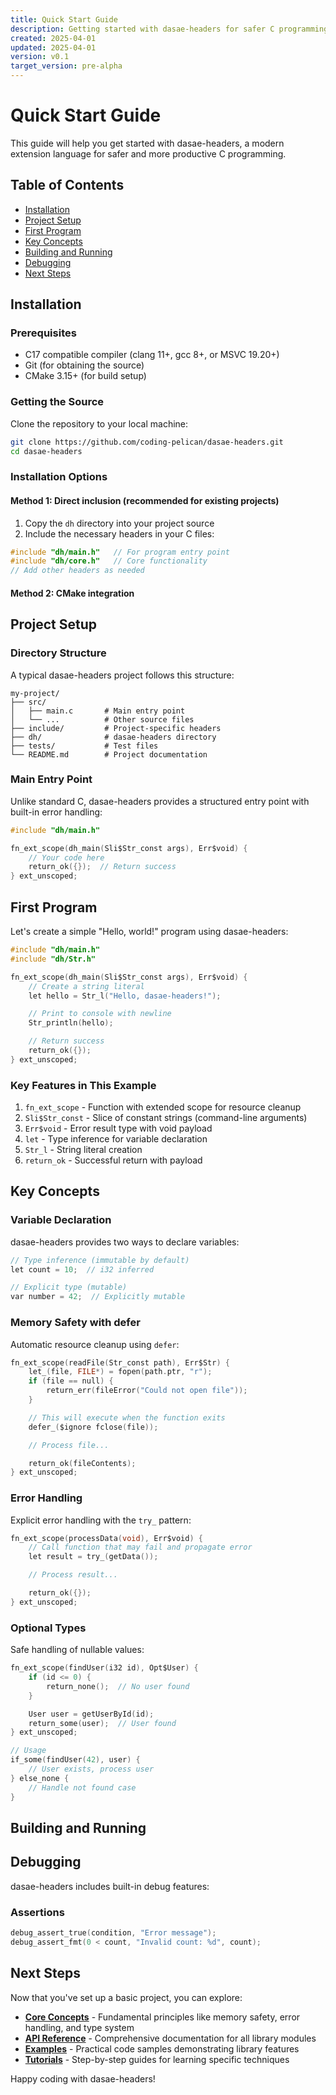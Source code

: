 ```yaml
---
title: Quick Start Guide
description: Getting started with dasae-headers for safer C programming
created: 2025-04-01
updated: 2025-04-01
version: v0.1
target_version: pre-alpha
---
```


# Quick Start Guide

This guide will help you get started with dasae-headers, a modern extension language for safer and more productive C programming.

## Table of Contents

- [Installation](#installation)
- [Project Setup](#project-setup)
- [First Program](#first-program)
- [Key Concepts](#key-concepts)
- [Building and Running](#building-and-running)
- [Debugging](#debugging)
- [Next Steps](#next-steps)

## Installation

### Prerequisites

- C17 compatible compiler (clang 11+, gcc 8+, or MSVC 19.20+)
- Git (for obtaining the source)
- CMake 3.15+ (for build setup)

### Getting the Source

Clone the repository to your local machine:

```bash
git clone https://github.com/coding-pelican/dasae-headers.git
cd dasae-headers
```

### Installation Options

#### Method 1: Direct inclusion (recommended for existing projects)

1. Copy the `dh` directory into your project source
2. Include the necessary headers in your C files:

```c
#include "dh/main.h"   // For program entry point
#include "dh/core.h"   // Core functionality
// Add other headers as needed
```

#### Method 2: CMake integration

<!-- 1. Add the repository as a submodule:

```bash
git submodule add https://github.com/coding-pelican/dasae-headers.git external/dasae-headers
```

2. Update your CMakeLists.txt:

```cmake
add_subdirectory(external/dasae-headers)
target_link_libraries(your_target PRIVATE dasae-headers)
``` -->

## Project Setup

### Directory Structure

A typical dasae-headers project follows this structure:

```
my-project/
├── src/
│   ├── main.c       # Main entry point
│   └── ...          # Other source files
├── include/         # Project-specific headers
├── dh/              # dasae-headers directory
├── tests/           # Test files
└── README.md        # Project documentation
```

### Main Entry Point

Unlike standard C, dasae-headers provides a structured entry point with built-in error handling:

```c
#include "dh/main.h"

fn_ext_scope(dh_main(Sli$Str_const args), Err$void) {
    // Your code here
    return_ok({});  // Return success
} ext_unscoped;
```

## First Program

Let's create a simple "Hello, world!" program using dasae-headers:

```c
#include "dh/main.h"
#include "dh/Str.h"

fn_ext_scope(dh_main(Sli$Str_const args), Err$void) {
    // Create a string literal
    let hello = Str_l("Hello, dasae-headers!");

    // Print to console with newline
    Str_println(hello);

    // Return success
    return_ok({});
} ext_unscoped;
```

### Key Features in This Example

1. `fn_ext_scope` - Function with extended scope for resource cleanup
2. `Sli$Str_const` - Slice of constant strings (command-line arguments)
3. `Err$void` - Error result type with void payload
4. `let` - Type inference for variable declaration
5. `Str_l` - String literal creation
6. `return_ok` - Successful return with payload

## Key Concepts

### Variable Declaration

dasae-headers provides two ways to declare variables:

```c
// Type inference (immutable by default)
let count = 10;  // i32 inferred

// Explicit type (mutable)
var number = 42;  // Explicitly mutable
```

### Memory Safety with defer

Automatic resource cleanup using `defer`:

```c
fn_ext_scope(readFile(Str_const path), Err$Str) {
    let_(file, FILE*) = fopen(path.ptr, "r");
    if (file == null) {
        return_err(fileError("Could not open file"));
    }

    // This will execute when the function exits
    defer_($ignore fclose(file));

    // Process file...

    return_ok(fileContents);
} ext_unscoped;
```

### Error Handling

Explicit error handling with the `try_` pattern:

```c
fn_ext_scope(processData(void), Err$void) {
    // Call function that may fail and propagate error
    let result = try_(getData());

    // Process result...

    return_ok({});
} ext_unscoped;
```

### Optional Types

Safe handling of nullable values:

```c
fn_ext_scope(findUser(i32 id), Opt$User) {
    if (id <= 0) {
        return_none();  // No user found
    }

    User user = getUserById(id);
    return_some(user);  // User found
} ext_unscoped;

// Usage
if_some(findUser(42), user) {
    // User exists, process user
} else_none {
    // Handle not found case
}
```

## Building and Running

<!-- ### Using CMake

1. Create a `CMakeLists.txt` file:

```cmake
cmake_minimum_required(VERSION 3.15)
project(my_dasae_project C)

set(CMAKE_C_STANDARD 17)

# Source files
add_executable(my_program
    src/main.c
    # Add other source files
)

# Include paths
target_include_directories(my_program PRIVATE
    ${CMAKE_CURRENT_SOURCE_DIR}/include
    ${CMAKE_CURRENT_SOURCE_DIR}/dh
)
```

2. Build the project:

```bash
mkdir build && cd build
cmake ..
cmake --build .
```

3. Run your program:

```bash
./my_program
```

### Using Make or Other Build Systems

For non-CMake projects, ensure you:

1. Set the C standard to C17 or later
2. Include the dasae-headers directory in your include path
3. Compile all required source files -->

## Debugging

dasae-headers includes built-in debug features:

### Assertions

```c
debug_assert_true(condition, "Error message");
debug_assert_fmt(0 < count, "Invalid count: %d", count);
```

## Next Steps

Now that you've set up a basic project, you can explore:

- **[Core Concepts](./concepts/index.md)** - Fundamental principles like memory safety, error handling, and type system
- **[API Reference](./api/index.md)** - Comprehensive documentation for all library modules
- **[Examples](./examples/index.md)** - Practical code samples demonstrating library features
- **[Tutorials](./tutorials/index.md)** - Step-by-step guides for learning specific techniques

Happy coding with dasae-headers!
